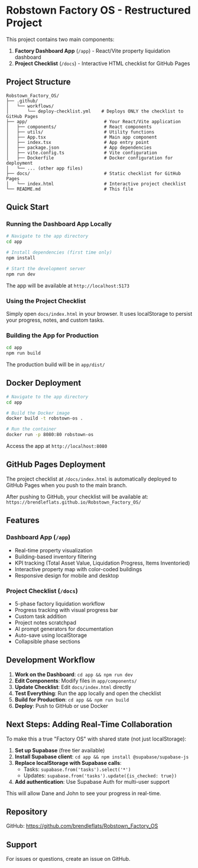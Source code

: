 # Robstown Factory OS - Restructured Project

This project contains two main components:
1. **Factory Dashboard App** (`/app`) - React/Vite property liquidation dashboard
2. **Project Checklist** (`/docs`) - Interactive HTML checklist for GitHub Pages

## Project Structure

```
Robstown_Factory_OS/
├── .github/
│   └── workflows/
│       └── deploy-checklist.yml    # Deploys ONLY the checklist to GitHub Pages
├── app/                             # Your React/Vite application
│   ├── components/                  # React components
│   ├── utils/                       # Utility functions
│   ├── App.tsx                      # Main app component
│   ├── index.tsx                    # App entry point
│   ├── package.json                 # App dependencies
│   ├── vite.config.ts               # Vite configuration
│   ├── Dockerfile                   # Docker configuration for deployment
│   └── ... (other app files)
├── docs/                            # Static checklist for GitHub Pages
│   └── index.html                   # Interactive project checklist
└── README.md                        # This file
```

## Quick Start

### Running the Dashboard App Locally

```bash
# Navigate to the app directory
cd app

# Install dependencies (first time only)
npm install

# Start the development server
npm run dev
```

The app will be available at `http://localhost:5173`

### Using the Project Checklist

Simply open `docs/index.html` in your browser. It uses localStorage to persist your progress, notes, and custom tasks.

### Building the App for Production

```bash
cd app
npm run build
```

The production build will be in `app/dist/`

## Docker Deployment

```bash
# Navigate to the app directory
cd app

# Build the Docker image
docker build -t robstown-os .

# Run the container
docker run -p 8080:80 robstown-os
```

Access the app at `http://localhost:8080`

## GitHub Pages Deployment

The project checklist at `/docs/index.html` is automatically deployed to GitHub Pages when you push to the main branch.

After pushing to GitHub, your checklist will be available at:
`https://brendleflats.github.io/Robstown_Factory_OS/`

## Features

### Dashboard App (`/app`)
- Real-time property visualization
- Building-based inventory filtering
- KPI tracking (Total Asset Value, Liquidation Progress, Items Inventoried)
- Interactive property map with color-coded buildings
- Responsive design for mobile and desktop

### Project Checklist (`/docs`)
- 5-phase factory liquidation workflow
- Progress tracking with visual progress bar
- Custom task addition
- Project notes scratchpad
- AI prompt generators for documentation
- Auto-save using localStorage
- Collapsible phase sections

## Development Workflow

1. **Work on the Dashboard**: `cd app && npm run dev`
2. **Edit Components**: Modify files in `app/components/`
3. **Update Checklist**: Edit `docs/index.html` directly
4. **Test Everything**: Run the app locally and open the checklist
5. **Build for Production**: `cd app && npm run build`
6. **Deploy**: Push to GitHub or use Docker

## Next Steps: Adding Real-Time Collaboration

To make this a true "Factory OS" with shared state (not just localStorage):

1. **Set up Supabase** (free tier available)
2. **Install Supabase client**: `cd app && npm install @supabase/supabase-js`
3. **Replace localStorage with Supabase calls**:
   - Tasks: `supabase.from('tasks').select('*')`
   - Updates: `supabase.from('tasks').update({is_checked: true})`
4. **Add authentication**: Use Supabase Auth for multi-user support

This will allow Dane and John to see your progress in real-time.

## Repository

GitHub: https://github.com/brendleflats/Robstown_Factory_OS

## Support

For issues or questions, create an issue on GitHub.
